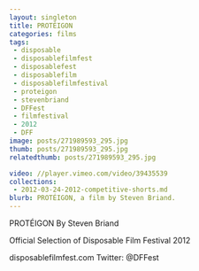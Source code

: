 ```yaml
---
layout: singleton
title: PROTÉIGON
categories: films
tags:
 - disposable
 - disposablefilmfest
 - disposablefest
 - disposablefilm
 - disposablefilmfestival
 - proteigon
 - stevenbriand
 - DFFest
 - filmfestival
 - 2012
 - DFF
image: posts/271989593_295.jpg
thumb: posts/271989593_295.jpg
relatedthumb: posts/271989593_295.jpg

video: //player.vimeo.com/video/39435539
collections:
 - 2012-03-24-2012-competitive-shorts.md
blurb: PROTÉIGON, a film by Steven Briand.
---
```


PROTÉIGON
By Steven Briand

Official Selection of Disposable Film Festival 2012

disposablefilmfest.com
Twitter: @DFFest